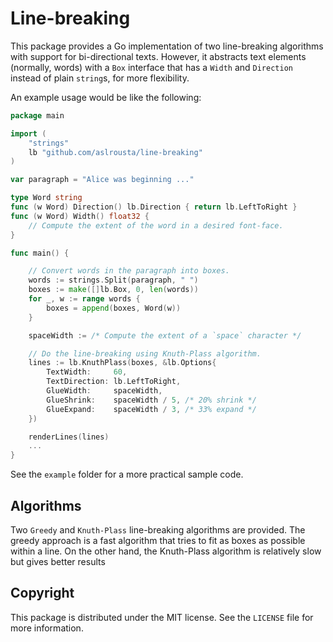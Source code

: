 # Line-breaking

This package provides a Go implementation of two line-breaking algorithms with support for bi-directional texts. However, it abstracts text elements (normally, words) with a `Box` interface that has a `Width` and `Direction` instead of plain `string`s, for more flexibility.

An example usage would be like the following:

```go
package main

import (
    "strings"
    lb "github.com/aslrousta/line-breaking"
)

var paragraph = "Alice was beginning ..."

type Word string
func (w Word) Direction() lb.Direction { return lb.LeftToRight }
func (w Word) Width() float32 {
    // Compute the extent of the word in a desired font-face.
}

func main() {

    // Convert words in the paragraph into boxes.
    words := strings.Split(paragraph, " ")
    boxes := make([]lb.Box, 0, len(words))
    for _, w := range words {
        boxes = append(boxes, Word(w))
    }

    spaceWidth := /* Compute the extent of a `space` character */

    // Do the line-breaking using Knuth-Plass algorithm.
    lines := lb.KnuthPlass(boxes, &lb.Options{
        TextWidth:     60,
        TextDirection: lb.LeftToRight,
        GlueWidth:     spaceWidth,
        GlueShrink:    spaceWidth / 5, /* 20% shrink */
        GlueExpand:    spaceWidth / 3, /* 33% expand */
    })

    renderLines(lines)
    ...
}
```

See the `example` folder for a more practical sample code.

## Algorithms

Two `Greedy` and `Knuth-Plass` line-breaking algorithms are provided. The greedy approach is a fast algorithm that tries to fit as boxes as possible within a line. On the other hand, the Knuth-Plass algorithm is relatively slow but gives better results

## Copyright

This package is distributed under the MIT license. See the `LICENSE` file for more information.
